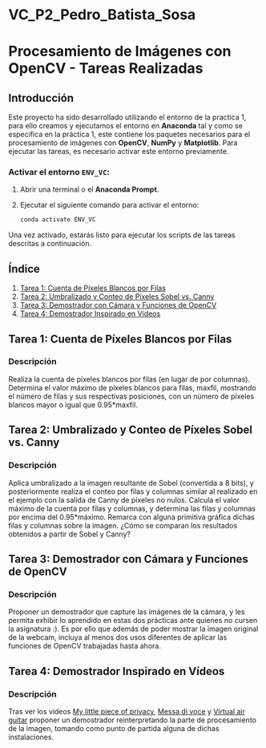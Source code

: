 # VC_P2_Pedro_Batista_Sosa
# Procesamiento de Imágenes con OpenCV - Tareas Realizadas

## Introducción

Este proyecto ha sido desarrollado utilizando el entorno de la practica 1, para ello creamos y ejecutamos el entorno en **Anaconda** tal y como se especifica en la práctica 1, este contiene los paquetes necesarios para el procesamiento de imágenes con **OpenCV**, **NumPy** y **Matplotlib**. Para ejecutar las tareas, es necesario activar este entorno previamente.

### Activar el entorno `ENV_VC`:

1. Abrir una terminal o el **Anaconda Prompt**.
2. Ejecutar el siguiente comando para activar el entorno:

   ```bash
   conda activate ENV_VC
   ```

Una vez activado, estarás listo para ejecutar los scripts de las tareas descritas a continuación.

## Índice

1. [Tarea 1: Cuenta de Píxeles Blancos por Filas](#Tarea-1)
2. [Tarea 2: Umbralizado y Conteo de Píxeles Sobel vs. Canny](#Tarea-2)
3. [Tarea 3: Demostrador con Cámara y Funciones de OpenCV](#Tarea-3)
4. [Tarea 4: Demostrador Inspirado en Vídeos](#Tarea-4)

## Tarea 1: Cuenta de Píxeles Blancos por Filas

### Descripción
Realiza la cuenta de píxeles blancos por filas (en lugar de por columnas). Determina el valor máximo de píxeles blancos para filas, maxfil, mostrando el número de filas y sus respectivas posiciones, con un número de píxeles blancos mayor o igual que 0.95*maxfil.

## Tarea 2: Umbralizado y Conteo de Píxeles Sobel vs. Canny

### Descripción
Aplica umbralizado a la imagen resultante de Sobel (convertida a 8 bits), y posteriormente realiza el conteo por filas y columnas similar al realizado en el ejemplo con la salida de Canny de píxeles no nulos. Calcula el valor máximo de la cuenta por filas y columnas, y determina las filas y columnas por encima del 0.95*máximo. Remarca con alguna primitiva gráfica dichas filas y columnas sobre la imagen. ¿Cómo se comparan los resultados obtenidos a partir de Sobel y Canny?

## Tarea 3: Demostrador con Cámara y Funciones de OpenCV

### Descripción
Proponer un demostrador que capture las imágenes de la cámara, y les permita exhibir lo aprendido en estas dos prácticas ante quienes no cursen la asignatura :). Es por ello que además de poder mostrar la imagen original de la webcam, incluya al menos dos usos diferentes de aplicar las funciones de OpenCV trabajadas hasta ahora.

## Tarea 4: Demostrador Inspirado en Vídeos

### Descripción
Tras ver los vídeos [My little piece of privacy](https://www.niklasroy.com/project/88/my-little-piece-of-privacy), [Messa di voce](https://youtu.be/GfoqiyB1ndE?feature=shared) y [Virtual air guitar](https://youtu.be/FIAmyoEpV5c?feature=shared) proponer un demostrador reinterpretando la parte de procesamiento de la imagen, tomando como punto de partida alguna de dichas instalaciones.
